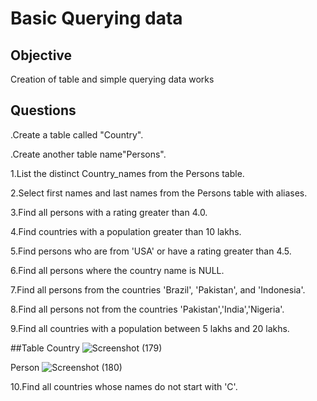 # Basic Querying data 
## Objective
Creation of table and simple querying data works
## Questions
.Create a table called "Country".

.Create another table name"Persons".

1.List the distinct Country_names from the Persons table.

2.Select first names and last names from the Persons table with aliases.

3.Find all persons with a rating greater than 4.0.

4.Find countries with a population greater than 10 lakhs.

5.Find persons who are from 'USA' or have a rating greater than 4.5.

6.Find all persons where the country name is NULL. 

7.Find all persons from the countries 'Brazil', 'Pakistan', and 'Indonesia'. 

8.Find all persons not from the countries 'Pakistan','India','Nigeria'. 

9.Find all countries with a population between 5 lakhs and 20 lakhs.

##Table
Country
![Screenshot (179)](https://github.com/user-attachments/assets/b6843b55-509c-43dc-8b13-65945e6fc9f1)

Person
![Screenshot (180)](https://github.com/user-attachments/assets/1a134d2f-1352-43b8-a464-e9d3b16b19dc)




10.Find all countries whose names do not start with 'C'.





